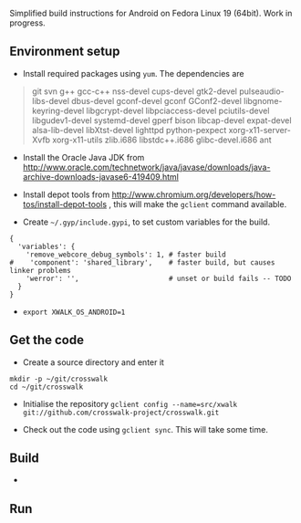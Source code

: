 Simplified build instructions for Android on Fedora Linux 19 (64bit). Work in progress.

## Environment setup

* Install required packages using `yum`. The dependencies are
> git svn g++ gcc-c++ nss-devel cups-devel gtk2-devel pulseaudio-libs-devel dbus-devel gconf-devel gconf GConf2-devel libgnome-keyring-devel libgcrypt-devel libpciaccess-devel pciutils-devel libgudev1-devel systemd-devel gperf bison libcap-devel expat-devel alsa-lib-devel libXtst-devel lighttpd python-pexpect xorg-x11-server-Xvfb xorg-x11-utils zlib.i686 libstdc++.i686 glibc-devel.i686 ant

* Install the Oracle Java JDK from http://www.oracle.com/technetwork/java/javase/downloads/java-archive-downloads-javase6-419409.html

* Install depot tools from http://www.chromium.org/developers/how-tos/install-depot-tools , this will make the `gclient` command available.

* Create `~/.gyp/include.gypi`, to set custom variables for the build.

```
{
  'variables': {
    'remove_webcore_debug_symbols': 1, # faster build
#    'component': 'shared_library',    # faster build, but causes linker problems
    'werror': '',                      # unset or build fails -- TODO 
  }
}
```

* `export XWALK_OS_ANDROID=1`

## Get the code

* Create a source directory and enter it
```
mkdir -p ~/git/crosswalk
cd ~/git/crosswalk
```

* Initialise the repository `gclient config --name=src/xwalk git://github.com/crosswalk-project/crosswalk.git`

* Check out the code using `gclient sync`. This will take some time.

## Build

* 

## Run